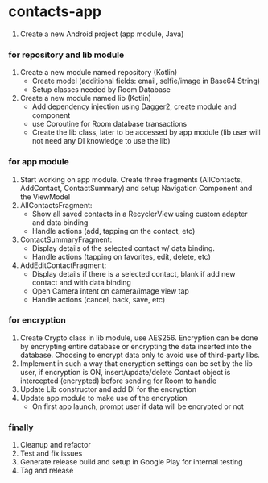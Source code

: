 # contacts-app

1. Create a new Android project (app module, Java)

### for repository and lib module
1. Create a new module named repository (Kotlin)
   - Create model (additional fields: email, selfie/image in Base64 String)
   - Setup classes needed by Room Database
2. Create a new module named lib (Kotlin)
   - Add dependency injection using Dagger2, create module and component
   - use Coroutine for Room database transactions
   - Create the lib class, later to be accessed by app module (lib user will not need any DI knowledge to use the lib)

### for app module
1. Start working on app module. Create three fragments (AllContacts, AddContact, ContactSummary) and setup Navigation Component and the ViewModel
2. AllContactsFragment:
   - Show all saved contacts in a RecyclerView using custom adapter and data binding
   - Handle actions (add, tapping on the contact, etc)
3. ContactSummaryFragment:
   - Display details of the selected contact w/ data binding.
   - Handle actions (tapping on favorites, edit, delete, etc)
4. AddEditContactFragment:
   - Display details if there is a selected contact, blank if add new contact and with data binding
   - Open Camera intent on camera/image view tap
   - Handle actions (cancel, back, save, etc)

### for encryption
1. Create Crypto class in lib module, use AES256. Encryption can be done by encrypting entire database or encrypting the data inserted into the database. Choosing to encrypt data only to avoid use of third-party libs.
2. Implement in such a way that encryption settings can be set by the lib user, if encryption is ON, insert/update/delete Contact object is intercepted (encrypted) before sending for Room to handle
3. Update Lib constructor and add DI for the encryption
4. Update app module to make use of the encryption
   - On first app launch, prompt user if data will be encrypted or not

### finally
1. Cleanup and refactor
2. Test and fix issues
3. Generate release build and setup in Google Play for internal testing
4. Tag and release
